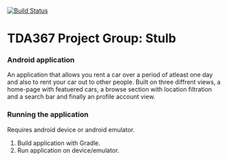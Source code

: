 [![Build Status](https://app.travis-ci.com/Magnetixaft/TDA367.svg?branch=master)](https://app.travis-ci.com/Magnetixaft/TDA367)
# TDA367 Project Group: Stulb
### Android application
An application that allows you rent a car over a period of atleast one day and also to rent your car out to other people. 
Built on three diffrent views, a home-page with featuered cars, a browse section with location filtration and a search bar and finally an profile account view.

### Running the application
Requires android device or android emulator.
1. Build application with Gradle.
2. Run application on device/emulator.
